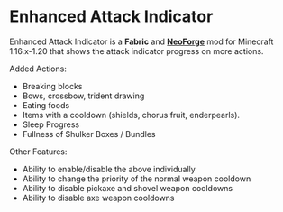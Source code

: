 # Enhanced Attack Indicator

Enhanced Attack Indicator is a **Fabric** and [**NeoForge**](https://github.com/Minenash/Enhanced-Attack-Indicator-Forge) mod for Minecraft 1.16.x-1.20 that shows the attack indicator progress on more actions.

Added Actions:
* Breaking blocks
* Bows, crossbow, trident drawing
* Eating foods
* Items with a cooldown (shields, chorus fruit, enderpearls).
* Sleep Progress
* Fullness of Shulker Boxes / Bundles

Other Features:
* Ability to enable/disable the above individually
* Ability to change the priority of the normal weapon cooldown
* Ability to disable pickaxe and shovel weapon cooldowns
* Ability to disable axe weapon cooldowns
